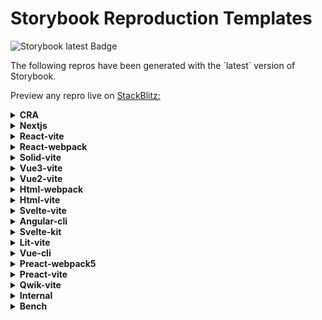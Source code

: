 <h1>Storybook Reproduction Templates</h1>

<img
  alt="Storybook latest Badge"
  src="https://img.shields.io/npm/v/@storybook/react/latest"
/>

<p>
  The following repros have been generated with the `latest` version of
  Storybook.
</p>

<p>
  Preview any repro live on <a href="http://stackblitz.com/">StackBlitz:</a>
</p>

<details>
  <summary><b>CRA</b></summary>
  <ul>
    <li>
      <a        href="https://stackblitz.com/github/storybookjs/sandboxes/tree/main/cra/default-js/after-storybook?preset=node"
      >
        Create React App Latest (Webpack | JavaScript)
      </a>
    </li>
    <li>
      <a        href="https://stackblitz.com/github/storybookjs/sandboxes/tree/main/cra/default-ts/after-storybook?preset=node"
      >
        Create React App Latest (Webpack | TypeScript)
      </a>
    </li>
  </ul>
</details>

<details>
  <summary><b>Nextjs</b></summary>
  <ul>
    <li>
      <a        href="https://stackblitz.com/github/storybookjs/sandboxes/tree/main/nextjs/default-js/after-storybook?preset=node"
      >
        Next.js Latest (Webpack | JavaScript)
      </a>
    </li>
    <li>
      <a        href="https://stackblitz.com/github/storybookjs/sandboxes/tree/main/nextjs/default-ts/after-storybook?preset=node"
      >
        Next.js Latest (Webpack | TypeScript)
      </a>
    </li>
    <li>
      <a        href="https://stackblitz.com/github/storybookjs/sandboxes/tree/main/nextjs/prerelease/after-storybook?preset=node"
      >
        Next.js Prerelease (Webpack | TypeScript)
      </a>
    </li>
  </ul>
</details>

<details>
  <summary><b>React-vite</b></summary>
  <ul>
    <li>
      <a        href="https://stackblitz.com/github/storybookjs/sandboxes/tree/main/react-vite/default-js/after-storybook?preset=node"
      >
        React Latest (Vite | JavaScript)
      </a>
    </li>
    <li>
      <a        href="https://stackblitz.com/github/storybookjs/sandboxes/tree/main/react-vite/default-ts/after-storybook?preset=node"
      >
        React Latest (Vite | TypeScript)
      </a>
    </li>
  </ul>
</details>

<details>
  <summary><b>React-webpack</b></summary>
  <ul>
    <li>
      <a        href="https://stackblitz.com/github/storybookjs/sandboxes/tree/main/react-webpack/18-ts/after-storybook?preset=node"
      >
        React Latest (Webpack | TypeScript)
      </a>
    </li>
    <li>
      <a        href="https://stackblitz.com/github/storybookjs/sandboxes/tree/main/react-webpack/17-ts/after-storybook?preset=node"
      >
        React v17 (Webpack | TypeScript)
      </a>
    </li>
  </ul>
</details>

<details>
  <summary><b>Solid-vite</b></summary>
  <ul>
    <li>
      <a        href="https://stackblitz.com/github/storybookjs/sandboxes/tree/main/solid-vite/default-js/after-storybook?preset=node"
      >
        SolidJS Latest (Vite | JavaScript)
      </a>
    </li>
    <li>
      <a        href="https://stackblitz.com/github/storybookjs/sandboxes/tree/main/solid-vite/default-ts/after-storybook?preset=node"
      >
        SolidJS Latest (Vite | TypeScript)
      </a>
    </li>
  </ul>
</details>

<details>
  <summary><b>Vue3-vite</b></summary>
  <ul>
    <li>
      <a        href="https://stackblitz.com/github/storybookjs/sandboxes/tree/main/vue3-vite/default-js/after-storybook?preset=node"
      >
        Vue v3 (Vite | JavaScript)
      </a>
    </li>
    <li>
      <a        href="https://stackblitz.com/github/storybookjs/sandboxes/tree/main/vue3-vite/default-ts/after-storybook?preset=node"
      >
        Vue v3 (Vite | TypeScript)
      </a>
    </li>
  </ul>
</details>

<details>
  <summary><b>Vue2-vite</b></summary>
  <ul>
    <li>
      <a        href="https://stackblitz.com/github/storybookjs/sandboxes/tree/main/vue2-vite/2.7-js/after-storybook?preset=node"
      >
        Vue v2 (Vite | JavaScript)
      </a>
    </li>
  </ul>
</details>

<details>
  <summary><b>Html-webpack</b></summary>
  <ul>
    <li>
      <a        href="https://stackblitz.com/github/storybookjs/sandboxes/tree/main/html-webpack/default/after-storybook?preset=node"
      >
        HTML Latest (Webpack | JavaScript)
      </a>
    </li>
  </ul>
</details>

<details>
  <summary><b>Html-vite</b></summary>
  <ul>
    <li>
      <a        href="https://stackblitz.com/github/storybookjs/sandboxes/tree/main/html-vite/default-js/after-storybook?preset=node"
      >
        HTML Latest (Vite | JavaScript)
      </a>
    </li>
    <li>
      <a        href="https://stackblitz.com/github/storybookjs/sandboxes/tree/main/html-vite/default-ts/after-storybook?preset=node"
      >
        HTML Latest (Vite | TypeScript)
      </a>
    </li>
  </ul>
</details>

<details>
  <summary><b>Svelte-vite</b></summary>
  <ul>
    <li>
      <a        href="https://stackblitz.com/github/storybookjs/sandboxes/tree/main/svelte-vite/default-js/after-storybook?preset=node"
      >
        Svelte Latest (Vite | JavaScript)
      </a>
    </li>
    <li>
      <a        href="https://stackblitz.com/github/storybookjs/sandboxes/tree/main/svelte-vite/default-ts/after-storybook?preset=node"
      >
        Svelte Latest (Vite | TypeScript)
      </a>
    </li>
  </ul>
</details>

<details>
  <summary><b>Angular-cli</b></summary>
  <ul>
    <li>
      <a        href="https://stackblitz.com/github/storybookjs/sandboxes/tree/main/angular-cli/prerelease/after-storybook?preset=node"
      >
        Angular CLI Prerelease (Webpack | TypeScript)
      </a>
    </li>
    <li>
      <a        href="https://stackblitz.com/github/storybookjs/sandboxes/tree/main/angular-cli/default-ts/after-storybook?preset=node"
      >
        Angular CLI Latest (Webpack | TypeScript)
      </a>
    </li>
    <li>
      <a        href="https://stackblitz.com/github/storybookjs/sandboxes/tree/main/angular-cli/15-ts/after-storybook?preset=node"
      >
        Angular CLI v15 (Webpack | TypeScript)
      </a>
    </li>
  </ul>
</details>

<details>
  <summary><b>Svelte-kit</b></summary>
  <ul>
    <li>
      <a        href="https://stackblitz.com/github/storybookjs/sandboxes/tree/main/svelte-kit/skeleton-js/after-storybook?preset=node"
      >
        SvelteKit Latest (Vite | JavaScript)
      </a>
    </li>
    <li>
      <a        href="https://stackblitz.com/github/storybookjs/sandboxes/tree/main/svelte-kit/skeleton-ts/after-storybook?preset=node"
      >
        SvelteKit Latest (Vite | TypeScript)
      </a>
    </li>
  </ul>
</details>

<details>
  <summary><b>Lit-vite</b></summary>
  <ul>
    <li>
      <a        href="https://stackblitz.com/github/storybookjs/sandboxes/tree/main/lit-vite/default-js/after-storybook?preset=node"
      >
        Lit Latest (Vite | JavaScript)
      </a>
    </li>
    <li>
      <a        href="https://stackblitz.com/github/storybookjs/sandboxes/tree/main/lit-vite/default-ts/after-storybook?preset=node"
      >
        Lit Latest (Vite | TypeScript)
      </a>
    </li>
  </ul>
</details>

<details>
  <summary><b>Vue-cli</b></summary>
  <ul>
    <li>
      <a        href="https://stackblitz.com/github/storybookjs/sandboxes/tree/main/vue-cli/default-js/after-storybook?preset=node"
      >
        Vue CLI v3 (Webpack | JavaScript)
      </a>
    </li>
  </ul>
</details>

<details>
  <summary><b>Preact-webpack5</b></summary>
  <ul>
    <li>
      <a        href="https://stackblitz.com/github/storybookjs/sandboxes/tree/main/preact-webpack5/default-js/after-storybook?preset=node"
      >
        Preact CLI Latest (Webpack | JavaScript)
      </a>
    </li>
    <li>
      <a        href="https://stackblitz.com/github/storybookjs/sandboxes/tree/main/preact-webpack5/default-ts/after-storybook?preset=node"
      >
        Preact CLI Latest (Webpack | TypeScript)
      </a>
    </li>
  </ul>
</details>

<details>
  <summary><b>Preact-vite</b></summary>
  <ul>
    <li>
      <a        href="https://stackblitz.com/github/storybookjs/sandboxes/tree/main/preact-vite/default-js/after-storybook?preset=node"
      >
        Preact Latest (Vite | JavaScript)
      </a>
    </li>
    <li>
      <a        href="https://stackblitz.com/github/storybookjs/sandboxes/tree/main/preact-vite/default-ts/after-storybook?preset=node"
      >
        Preact Latest (Vite | TypeScript)
      </a>
    </li>
  </ul>
</details>

<details>
  <summary><b>Qwik-vite</b></summary>
  <ul>
    <li>
      <a        href="https://stackblitz.com/github/storybookjs/sandboxes/tree/main/qwik-vite/default-ts/after-storybook?preset=node"
      >
        Qwik CLI Latest (Vite | TypeScript)
      </a>
    </li>
  </ul>
</details>

<details>
  <summary><b>Internal</b></summary>
  <ul>
    <li>
      <a        href="https://stackblitz.com/github/storybookjs/sandboxes/tree/main/internal/swc-webpack/after-storybook?preset=node"
      >
        SWC (react-webpack/18-ts)
      </a>
    </li>
    <li>
      <a        href="https://stackblitz.com/github/storybookjs/sandboxes/tree/main/internal/server-webpack5/after-storybook?preset=node"
      >
        Server Webpack5
      </a>
    </li>
  </ul>
</details>

<details>
  <summary><b>Bench</b></summary>
  <ul>
    <li>
      <a        href="https://stackblitz.com/github/storybookjs/sandboxes/tree/main/bench/react-vite-default-ts/after-storybook?preset=node"
      >
        Bench (react-vite/default-ts)
      </a>
    </li>
    <li>
      <a        href="https://stackblitz.com/github/storybookjs/sandboxes/tree/main/bench/react-webpack-18-ts/after-storybook?preset=node"
      >
        Bench (react-webpack/18-ts)
      </a>
    </li>
    <li>
      <a        href="https://stackblitz.com/github/storybookjs/sandboxes/tree/main/bench/react-vite-default-ts-nodocs/after-storybook?preset=node"
      >
        Bench (react-vite/default-ts, no docs)
      </a>
    </li>
    <li>
      <a        href="https://stackblitz.com/github/storybookjs/sandboxes/tree/main/bench/react-vite-default-ts-test-build/after-storybook?preset=node"
      >
        Bench (react-vite/default-ts, test-build)
      </a>
    </li>
    <li>
      <a        href="https://stackblitz.com/github/storybookjs/sandboxes/tree/main/bench/react-webpack-18-ts-test-build/after-storybook?preset=node"
      >
        Bench (react-webpack/18-ts, test-build)
      </a>
    </li>
  </ul>
</details>
